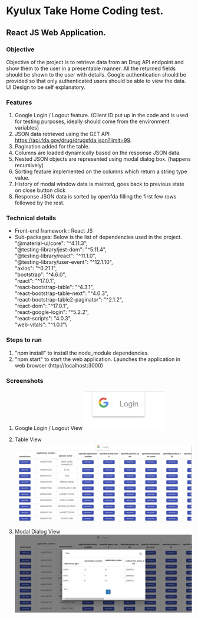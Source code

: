 # Kyulux Take Home Coding test.

## React JS Web Application.

### Objective

Objective of the project is to retrieve data from an Drug API endpoint and show them to the user in a presentable manner. All the returned fields should be shown to the user with details. Google authentication should be provided so that only authenticated users should be able to view the data.
UI Design to be self explanatory.

### Features

1. Google Login / Logout feature. (Client ID put up in the code and is used for testing purposes, ideally should come from the environment variables)
2. JSON data retrieved using the GET API https://api.fda.gov/drug/drugsfda.json?limit=99.
3. Pagination added for the table. 
4. Columns are loaded dynamically based on the response JSON data.
5. Nested JSON objects are represented using modal dialog box. (happens recursively)
6. Sorting feature implemented on the columns which return a string type value.
7. History of modal window data is mainted, goes back to previous state on close button click
8. Response JSON data is sorted by openfda filling the first few rows followed by the rest.

### Technical details

* Front-end framework : React JS
* Sub-packages: Below is the list of dependencies used in the project.\
    "@material-ui/core": "^4.11.3", \
    "@testing-library/jest-dom": "^5.11.4", \
    "@testing-library/react": "^11.1.0",\
    "@testing-library/user-event": "^12.1.10",\
    "axios": "^0.21.1",\
    "bootstrap": "^4.6.0",\
    "react": "^17.0.1",\
    "react-bootstrap-table": "^4.3.1",\
    "react-bootstrap-table-next": "^4.0.3",\
    "react-bootstrap-table2-paginator": "^2.1.2",\
    "react-dom": "^17.0.1",\
    "react-google-login": "^5.2.2",\
    "react-scripts": "4.0.3",\
    "web-vitals": "^1.0.1"\

### Steps to run

1. "npm install" to install the node_module dependencies.
2. "npm start" to start the web application. Launches the application in web browser (http://localhost:3000)

### Screenshots


1. Google Login / Logout View
![Alt text](Screenshots/GoogleLogin.JPG "Google Login")

2. Table View
![Alt text](Screenshots/TableView.JPG "Table View")

3. Modal Dialog View
![Alt text](Screenshots/ViewData.JPG "View Data")
